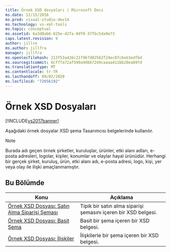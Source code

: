 ```yaml
---
title: Örnek XSD dosyaları | Microsoft Docs
ms.date: 11/15/2016
ms.prod: visual-studio-dev14
ms.technology: vs-xml-tools
ms.topic: conceptual
ms.assetid: 6a3d0ab6-825e-42fa-8df0-37fbc5da9e73
caps.latest.revision: 9
author: jillre
ms.author: jillfra
manager: jillfra
ms.openlocfilehash: 213f53a426c21f967d82562f24ec07c6eb3edfbd
ms.sourcegitcommit: 6cfffa72af599a9d667249caaaa411bb28ea69fd
ms.translationtype: MT
ms.contentlocale: tr-TR
ms.lasthandoff: 09/02/2020
ms.locfileid: "72656192"
---
```

# <a name="sample-xsd-files"></a>Örnek XSD Dosyaları
[!INCLUDE[vs2017banner](../includes/vs2017banner.md)]

Aşağıdaki örnek dosyalar XSD şema Tasarımcısı belgelerinde kullanılır.

> [!NOTE]
> Burada adı geçen örnek şirketler, kuruluşlar, ürünler, etki alanı adları, e-posta adresleri, logolar, kişiler, konumlar ve olaylar hayal ürünüdür. Herhangi bir gerçek şirket, kuruluş, ürün, etki alanı adı, e-posta adresi, logo, kişi, yer veya olay ile ilişki amaçlanmamıştır.

## <a name="in-this-section"></a>Bu Bölümde

|Konu|Açıklama|
|-----------|-----------------|
|[Örnek XSD Dosyası: Satın Alma Siparişi Şeması](../xml-tools/sample-xsd-file-purchase-order-schema.md)|Tipik bir satın alma siparişi şemasını içeren bir XSD belgesi.|
|[Örnek XSD Dosyası: Basit Şema](../xml-tools/sample-xsd-file-simple-schema.md)|Basit bir şema içeren bir XSD belgesi.|
|[Örnek XSD Dosyası: İlişkiler](../xml-tools/sample-xsd-file-relationships.md)|İlişkilerle bir şema içeren bir XSD belgesi.|
